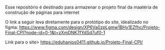 Esse repositório é destinado para armazenar o projeto final da maatéria de construção de páginas para internet

O link a seguir leva diretamente para o protótipo do site, idealizado no figma:
https://www.figma.com/design/XP6Va0zpLgmw1BHy1EZfhc/Projeto-Final-CPI?node-id=0-1&t=zXmDNK7fYdSd7uf0-1

Link para o site>
https://eduhanjos0411.github.io/Projeto-Final-CPI/
